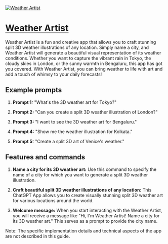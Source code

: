 [![Weather Artist](https://files.oaiusercontent.com/file-KwnwR9dvurfogfU9pJdsg5xA?se=2123-10-19T08%3A36%3A18Z&sp=r&sv=2021-08-06&sr=b&rscc=max-age%3D31536000%2C%20immutable&rscd=attachment%3B%20filename%3Dd8ec3cac-22e4-4dbf-9b68-f12e7b7a3c20.png&sig=eO7TghNETf1yApq1FXETZzC1pbk/A%2Bx6Lu45aNiGiy0%3D)](https://chat.openai.com/g/g-kPrEUBMn6-weather-artist)

# [Weather Artist](https://chat.openai.com/g/g-kPrEUBMn6-weather-artist)

Weather Artist is a fun and creative app that allows you to craft stunning split 3D weather illustrations of any location. Simply name a city, and Weather Artist will generate a beautiful visual representation of its weather conditions. Whether you want to capture the vibrant rain in Tokyo, the cloudy skies in London, or the sunny warmth in Bengaluru, this app has got you covered. With Weather Artist, you can bring weather to life with art and add a touch of whimsy to your daily forecasts!

## Example prompts

1. **Prompt 1:** "What's the 3D weather art for Tokyo?"

2. **Prompt 2:** "Can you create a split 3D weather illustration of London?"

3. **Prompt 3:** "I want to see the 3D weather art for Bengaluru."

4. **Prompt 4:** "Show me the weather illustration for Kolkata."

5. **Prompt 5:** "Create a split 3D art of Venice's weather."

## Features and commands

1. **Name a city for its 3D weather art:** Use this command to specify the name of a city for which you want to generate a split 3D weather illustration.

2. **Craft beautiful split 3D weather illustrations of any location:** This ChatGPT App allows you to create visually stunning split 3D weather art for various locations around the world.

3. **Welcome message:** When you start interacting with the Weather Artist, you will receive a message like "Hi, I'm Weather Artist! Name a city for its 3D weather art." This serves as a prompt to provide the city name.

Note: The specific implementation details and technical aspects of the app are not described in this guide.